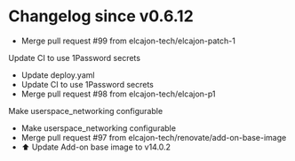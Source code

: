 # Changelog since v0.6.12
- Merge pull request #99 from elcajon-tech/elcajon-patch-1

Update CI to use 1Password secrets 
- Update deploy.yaml 
- Update CI to use 1Password secrets 
- Merge pull request #98 from elcajon-tech/elcajon-p1

Make userspace_networking configurable 
- Make userspace_networking configurable 
- Merge pull request #97 from elcajon-tech/renovate/add-on-base-image 
- ⬆️ Update Add-on base image to v14.0.2 
